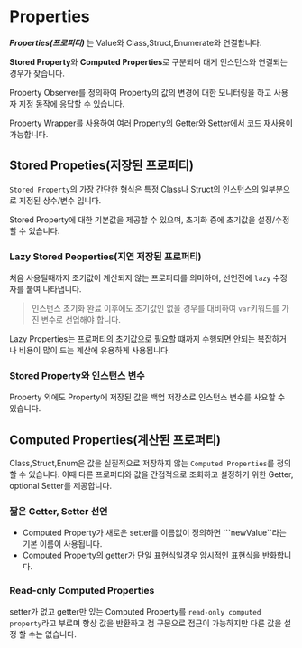 Properties
===
***Properties(프로퍼티)*** 는 Value와 Class,Struct,Enumerate와 연결합니다.

**Stored Property**와 **Computed Properties**로 구분되며 대게 인스턴스와 연결되는 경우가 잦습니다.

Property Observer를 정의하여 Property의 값의 변경에 대한 모니터링을 하고 사용자 지정 동작에 응답할 수 있습니다.

Property Wrapper를 사용하여 여러 Property의 Getter와 Setter에서 코드 재사용이 가능합니다.

## Stored Propeties(저장된 프로퍼티)
```Stored Property```의 가장 간단한 형식은 특정 Class나 Struct의 인스턴스의 일부분으로 지정된 상수/변수 입니다.

Stored Property에 대한 기본값을 제공할 수 있으며, 초기화 중에 초기값을 설정/수정할 수 있습니다. 

### Lazy Stored Peoperties(지연 저장된 프로퍼티)
처음 사용될때까지 초기값이 계산되지 않는 프로퍼티를 의미하며, 선언전에 ```lazy``` 수정자를 붙여 나타냅니다.
> 인스턴스 초기화 완료 이후에도 초기값인 없을 경우를 대비하여 ```var```키워드를 가진 변수로 선업해야 합니다.

Lazy Properties는 프로퍼티의 초기값으로 필요할 떄까지 수행되면 안되는 복잡하거나 비용이 많이 드는 계산에 유용하게 사용됩니다.

### Stored Property와 인스턴스 변수
Property 외에도 Property에 저장된 값을 백업 저장소로 인스턴스 변수를 사요할 수 있습니다.

## Computed Properties(계산된 프로퍼티)
Class,Struct,Enum은 값을 실질적으로 저장하지 않는 ```Computed Properties```를 정의할 수 있습니다. 이때 다른 프로퍼티와 값을 간접적으로 조회하고 설정하기 위한 Getter, optional Setter를 제공합니다.

### 짧은 Getter, Setter 선언
+ Computed Property가 새로운 setter를 이름없이 정의하면 ```newValue``라는 기본 이름이 사용됩니다.
+ Computed Property의 getter가 단일 표현식일경우 암시적인 표현식을 반화합니다.

### Read-only Computed Properties
setter가 없고 getter만 있는 Computed Property를 ```read-only computed property```라고 부르며 항상 값을 반환하고 점 구문으로 접근이 가능하지만 다른 값을 설정 할 수는 없습니다.

